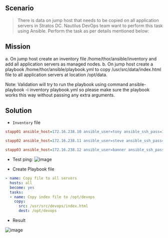 
## Scenario

> There is data on jump host that needs to be copied on all application servers in Stratos DC. Nautilus DevOps team want to perform this task using Ansible. Perform the task as per details mentioned below:

## Mission

a. On jump host create an inventory file /home/thor/ansible/inventory and add all application servers as managed nodes.
b. On jump host create a playbook /home/thor/ansible/playbook.yml to copy /usr/src/data/index.html file to all application servers at location /opt/data.

Note: Validation will try to run the playbook using command ansible-playbook -i inventory playbook.yml so please make sure the playbook works this way without passing any extra arguments.


## Solution 

- `Inventory` file

```ini
stapp01 ansible_host=172.16.238.10 ansible_user=tony ansible_ssh_pass=Ir0nM@n ansible_ssh_common_args='-o StrictHostKeyChecking=no'

stapp02 ansible_host=172.16.238.11 ansible_user=steve ansible_ssh_pass=Am3ric@ ansible_ssh_common_args='-o StrictHostKeyChecking=no'

stapp03 ansible_host=172.16.238.12 ansible_user=banner ansible_ssh_pass=BigGr33n ansible_ssh_common_args='-o StrictHostKeyChecking=no'
```
- Test ping:
![image](https://github.com/Tcarters/Projects-solution-at-KodeKloud/assets/71230412/83d7ed33-ec6d-4aec-a364-aff0dd182e5c)


- Create Playbook file

```yaml
- name: Copy file to all servers
  hosts: all
  become: yes
  tasks:
  - name: Copy index file to /opt/devops
    copy:
      src: /usr/src/devops/index.html
      dest: /opt/devops
```

- Result

![image](https://github.com/Tcarters/Projects-solution-at-KodeKloud/assets/71230412/f95380f4-c558-424f-b6b7-3c0e82254e47)
